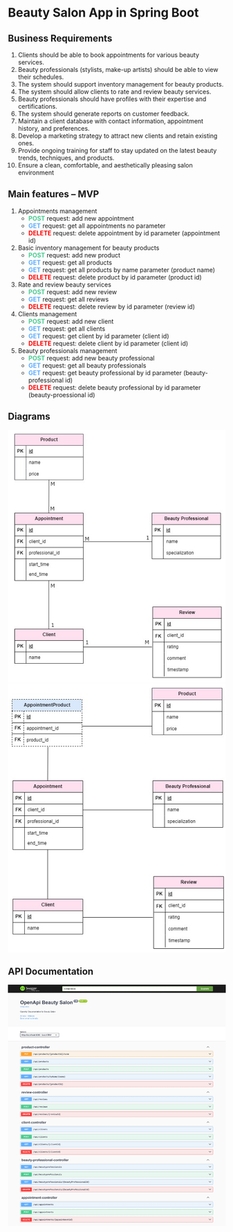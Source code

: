 # Beauty Salon App in Spring Boot

## Business Requirements

1. Clients should be able to book appointments for various beauty services.
2. Beauty professionals (stylists, make-up artists) should be able to view their schedules.
3. The system should support inventory management for beauty products.
4. The system should allow clients to rate and review beauty services.
5. Beauty professionals should have profiles with their expertise and certifications.
6. The system should generate reports on customer feedback.
7. Maintain a client database with contact information, appointment history, and preferences.
8. Develop a marketing strategy to attract new clients and retain existing ones.
9. Provide ongoing training for staff to stay updated on the latest beauty trends, techniques, and products.
10. Ensure a clean, comfortable, and aesthetically pleasing salon environment

## Main features – MVP

1. Appointments management
	+ <font color="#49cc90">**POST**</font> request: add new appointment
	+ <font color="#61affe">**GET**</font> request: get all appointments no parameter
	+ <font color="red">**DELETE**</font> request: delete appointment by id parameter (appointment id)
2. Basic inventory management for beauty products
	+ <font color="#49cc90">**POST**</font> request: add new product
	+ <font color="#61affe">**GET**</font>  request: get all products
	+ <font color="#61affe">**GET**</font>  request: get all products by name parameter (product name)
	+ <font color="red">**DELETE**</font> request: delete product by id parameter (product id)
3. Rate and review beauty services
	+ <font color="#49cc90">**POST**</font> request: add new review
	+ <font color="#61affe">**GET**</font>  request: get all reviews
	+ <font color="red">**DELETE**</font> request: delete review by id parameter (review id)
4. Clients management
	+ <font color="#49cc90">**POST**</font> request: add new client
	+ <font color="#61affe">**GET**</font>  request: get all clients
	+ <font color="#61affe">**GET**</font>  request: get client by id parameter (client id)
	+ <font color="red">**DELETE**</font> request: delete client by id parameter (client id)
5. Beauty professionals management
	+ <font color="#49cc90">**POST**</font> request: add new beauty professional
	+ <font color="#61affe">**GET**</font>  request: get all beauty professionals
	+ <font color="#61affe">**GET**</font>  request: get beauty professional by id parameter (beauty-professional id)
	+ <font color="red">**DELETE**</font> request: delete beauty professional by id parameter (beauty-proessional id)

## Diagrams
![ER Diagram](ER_Diagram.jpg)
![DC_Diagram](DC_Diagram.jpg)

## API Documentation
![API_DOC](API_doc.png)
